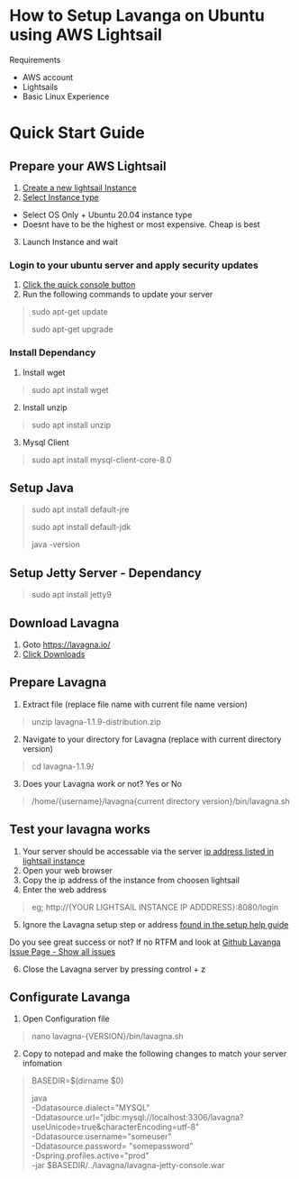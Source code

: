 # How to Setup Lavanga on Ubuntu using AWS Lightsail

Requirements
* AWS account
* Lightsails
* Basic Linux Experience

# Quick Start Guide

## Prepare your AWS Lightsail
1. [Create a new lightsail Instance](https://lightsail.aws.amazon.com/ls/docs/en_us/articles/how-to-create-amazon-lightsail-instance-virtual-private-server-vps)
2. [Select Instance type](https://lightsail.aws.amazon.com/ls/docs/en_us/articles/compare-options-choose-lightsail-instance-image)
- Select OS Only + Ubuntu 20.04 instance type 
- Doesnt have to be the highest or most expensive. Cheap is best
3. Launch Instance and wait

### Login to your ubuntu server and apply security updates
1. [Click the quick console button](https://lightsail.aws.amazon.com/ls/docs/en_us/articles/lightsail-how-to-connect-to-your-instance-virtual-private-server)
2. Run the following commands to update your server
> sudo apt-get update
>
>sudo apt-get upgrade

### Install Dependancy
1. Install wget
> sudo apt install wget
2. Install unzip
> sudo apt install unzip
3. Mysql Client
> sudo apt install mysql-client-core-8.0 

## Setup Java
> sudo apt install default-jre
>
> sudo apt install default-jdk
> 
> java -version

## Setup Jetty Server - Dependancy
> sudo apt install jetty9

## Download Lavagna
1. Goto https://lavagna.io/
2. [Click Downloads](https://lavagna.io/download/)

## Prepare Lavagna
1. Extract file (replace file name with current file name version)
> unzip lavagna-1.1.9-distribution.zip
2. Navigate to your directory for Lavagna (replace with current directory version)
> cd lavagna-1.1.9/
3. Does your Lavagna work or not? Yes or No
> /home/{username}/lavagna{current directory version}/bin/lavagna.sh

## Test your lavagna works
1. Your server should be accessable via the server [ip address listed in lightsail instance](https://lightsail.aws.amazon.com/ls/docs/en_us/articles/understanding-public-ip-and-private-ip-addresses-in-amazon-lightsail)
2. Open your web browser
3. Copy the ip address of the instance from choosen lightsail
4. Enter the web address
> eg; http://{YOUR LIGHTSAIL INSTANCE IP ADDDRESS}:8080/login
5. Ignore the Lavagna setup step or address [found in the setup help guide](https://help.lavagna.io/02-install/02-02-configuration.html)

Do you see great success or not? If no RTFM and look at [Github Lavanga Issue Page - Show all issues](https://github.com/digitalfondue/lavagna/issues?q=)

6. Close the Lavagna server by pressing  control + z

## Configurate Lavanga
1. Open Configuration file
> nano lavagna-{VERSION}/bin/lavagna.sh
2. Copy to notepad and make the following changes to match your server infomation
> BASEDIR=$(dirname $0)
>
> java \
>        -Ddatasource.dialect="MYSQL" \
>        -Ddatasource.url="jdbc:mysql://localhost:3306/lavagna?useUnicode=true&characterEncoding=utf-8" \
>        -Ddatasource.username="someuser" \
>        -Ddatasource.password= "somepassword" \
>        -Dspring.profiles.active="prod" \
>        -jar $BASEDIR/../lavagna/lavagna-jetty-console.war
